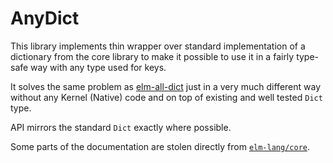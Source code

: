 # AnyDict

This library implements thin wrapper over standard implementation
of a dictionary from the core library to make it possible to
use it in a fairly type-safe way with any type used for keys.

It solves the same problem as [elm-all-dict](http://package.elm-lang.org/packages/eeue56/elm-all-dict/latest) just in a very much different way
without any Kernel (Native) code and on top of existing and well tested
`Dict` type.

API mirrors the standard `Dict` exactly where possible.

Some parts of the documentation are stolen directly from [`elm-lang/core`](http://package.elm-lang.org/packages/elm-lang/core/latest).
